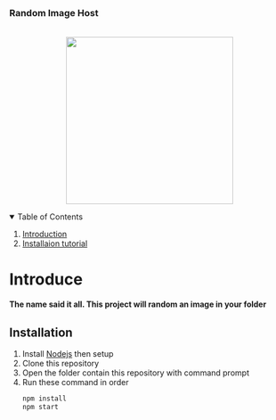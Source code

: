 <br />
<h3> Random Image Host </h3>
  <p align="center">
    <br>
<img align="center" src="https://cdn.discordapp.com/attachments/870930330830405632/870930447033577562/9c1d48de1f0850ef574eb1bcd6ffe3eaad459c46_s2_n2.jpg" width="300px" >
    <br>
  </p>
<details open="open">
    <summary>Table of Contents</summary>
    <ol>
        <li><a href="#Introduce">Introduction</a></li>
        <li><a href="#Installation">Installaion tutorial</a></li>
    </ol>
  </details>
<!-- ABOUT THE PROJECT -->

# Introduce
  <p><strong>The name said it all. This project will random an image in your folder</strong></p>
  <!-- INSTALLATION -->
  
## Installation

1. Install [Nodejs](https://nodejs.org/en/) then setup
2. Clone this repository
3. Open the folder contain this repository with command prompt
4. Run these command in order
    ```sh
    npm install
    npm start
    ```
